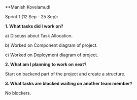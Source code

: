 **Manish Kovelamudi

Sprint 1 (12 Sep - 25 Sep):

**1. What tasks did I work on?**

a) Discuss about Task Allocation.

b) Worked on Component diagram of project.

c) Worked on Deployment diagram of project.

**2. What am I planning to work on next?**

Start on backend part of the project and create a structure.

**3. What tasks are blocked waiting on another team member?**

No blockers.
